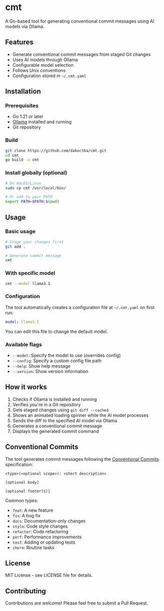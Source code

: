 # cmt

A Go-based tool for generating conventional commit messages using AI models via Ollama.

## Features

- Generate conventional commit messages from staged Git changes
- Uses AI models through Ollama
- Configurable model selection
- Follows Unix conventions
- Configuration stored in `~/.cmt.yaml`

## Installation

### Prerequisites

- Go 1.21 or later
- [Ollama](https://ollama.ai/) installed and running
- Git repository

### Build

```bash
git clone https://github.com/dakoctba/cmt.git
cd cmt
go build -o cmt
```

### Install globally (optional)

```bash
# On macOS/Linux
sudo cp cmt /usr/local/bin/

# Or add to your PATH
export PATH=$PATH:$(pwd)
```

## Usage

### Basic usage

```bash
# Stage your changes first
git add .

# Generate commit message
cmt
```

### With specific model

```bash
cmt --model llama3.1
```

### Configuration

The tool automatically creates a configuration file at `~/.cmt.yaml` on first run:

```yaml
model: llama3.1
```

You can edit this file to change the default model.

### Available flags

- `--model`: Specify the model to use (overrides config)
- `--config`: Specify a custom config file path
- `--help`: Show help message
- `--version`: Show version information

## How it works

1. Checks if Ollama is installed and running
2. Verifies you're in a Git repository
3. Gets staged changes using `git diff --cached`
4. Shows an animated loading spinner while the AI model processes
5. Sends the diff to the specified AI model via Ollama
6. Generates a conventional commit message
7. Displays the generated commit command

## Conventional Commits

The tool generates commit messages following the [Conventional Commits](https://www.conventionalcommits.org/) specification:

```
<type>(<optional scope>): <short description>

[optional body]

[optional footer(s)]
```

Common types:
- `feat`: A new feature
- `fix`: A bug fix
- `docs`: Documentation-only changes
- `style`: Code style changes
- `refactor`: Code refactoring
- `perf`: Performance improvements
- `test`: Adding or updating tests
- `chore`: Routine tasks

## License

MIT License - see LICENSE file for details.

## Contributing

Contributions are welcome! Please feel free to submit a Pull Request.
